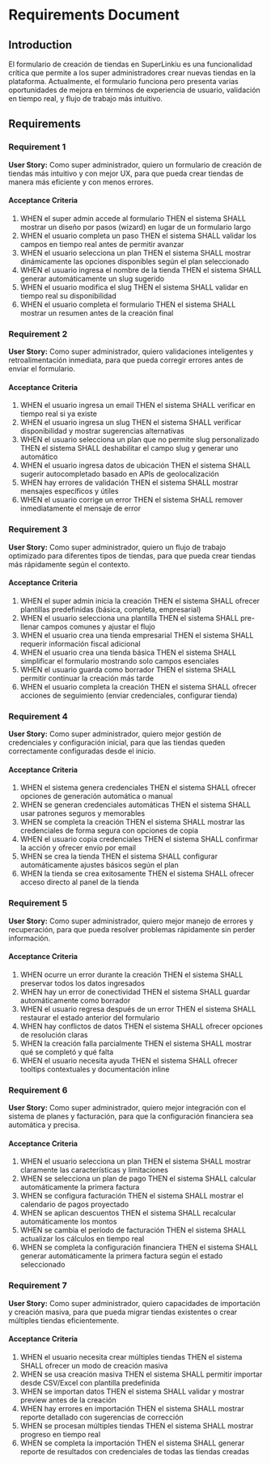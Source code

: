 # Requirements Document

## Introduction

El formulario de creación de tiendas en SuperLinkiu es una funcionalidad crítica que permite a los super administradores crear nuevas tiendas en la plataforma. Actualmente, el formulario funciona pero presenta varias oportunidades de mejora en términos de experiencia de usuario, validación en tiempo real, y flujo de trabajo más intuitivo.

## Requirements

### Requirement 1

**User Story:** Como super administrador, quiero un formulario de creación de tiendas más intuitivo y con mejor UX, para que pueda crear tiendas de manera más eficiente y con menos errores.

#### Acceptance Criteria

1. WHEN el super admin accede al formulario THEN el sistema SHALL mostrar un diseño por pasos (wizard) en lugar de un formulario largo
2. WHEN el usuario completa un paso THEN el sistema SHALL validar los campos en tiempo real antes de permitir avanzar
3. WHEN el usuario selecciona un plan THEN el sistema SHALL mostrar dinámicamente las opciones disponibles según el plan seleccionado
4. WHEN el usuario ingresa el nombre de la tienda THEN el sistema SHALL generar automáticamente un slug sugerido
5. WHEN el usuario modifica el slug THEN el sistema SHALL validar en tiempo real su disponibilidad
6. WHEN el usuario completa el formulario THEN el sistema SHALL mostrar un resumen antes de la creación final

### Requirement 2

**User Story:** Como super administrador, quiero validaciones inteligentes y retroalimentación inmediata, para que pueda corregir errores antes de enviar el formulario.

#### Acceptance Criteria

1. WHEN el usuario ingresa un email THEN el sistema SHALL verificar en tiempo real si ya existe
2. WHEN el usuario ingresa un slug THEN el sistema SHALL verificar disponibilidad y mostrar sugerencias alternativas
3. WHEN el usuario selecciona un plan que no permite slug personalizado THEN el sistema SHALL deshabilitar el campo slug y generar uno automático
4. WHEN el usuario ingresa datos de ubicación THEN el sistema SHALL sugerir autocompletado basado en APIs de geolocalización
5. WHEN hay errores de validación THEN el sistema SHALL mostrar mensajes específicos y útiles
6. WHEN el usuario corrige un error THEN el sistema SHALL remover inmediatamente el mensaje de error

### Requirement 3

**User Story:** Como super administrador, quiero un flujo de trabajo optimizado para diferentes tipos de tiendas, para que pueda crear tiendas más rápidamente según el contexto.

#### Acceptance Criteria

1. WHEN el super admin inicia la creación THEN el sistema SHALL ofrecer plantillas predefinidas (básica, completa, empresarial)
2. WHEN el usuario selecciona una plantilla THEN el sistema SHALL pre-llenar campos comunes y ajustar el flujo
3. WHEN el usuario crea una tienda empresarial THEN el sistema SHALL requerir información fiscal adicional
4. WHEN el usuario crea una tienda básica THEN el sistema SHALL simplificar el formulario mostrando solo campos esenciales
5. WHEN el usuario guarda como borrador THEN el sistema SHALL permitir continuar la creación más tarde
6. WHEN el usuario completa la creación THEN el sistema SHALL ofrecer acciones de seguimiento (enviar credenciales, configurar tienda)

### Requirement 4

**User Story:** Como super administrador, quiero mejor gestión de credenciales y configuración inicial, para que las tiendas queden correctamente configuradas desde el inicio.

#### Acceptance Criteria

1. WHEN el sistema genera credenciales THEN el sistema SHALL ofrecer opciones de generación automática o manual
2. WHEN se generan credenciales automáticas THEN el sistema SHALL usar patrones seguros y memorables
3. WHEN se completa la creación THEN el sistema SHALL mostrar las credenciales de forma segura con opciones de copia
4. WHEN el usuario copia credenciales THEN el sistema SHALL confirmar la acción y ofrecer envío por email
5. WHEN se crea la tienda THEN el sistema SHALL configurar automáticamente ajustes básicos según el plan
6. WHEN la tienda se crea exitosamente THEN el sistema SHALL ofrecer acceso directo al panel de la tienda

### Requirement 5

**User Story:** Como super administrador, quiero mejor manejo de errores y recuperación, para que pueda resolver problemas rápidamente sin perder información.

#### Acceptance Criteria

1. WHEN ocurre un error durante la creación THEN el sistema SHALL preservar todos los datos ingresados
2. WHEN hay un error de conectividad THEN el sistema SHALL guardar automáticamente como borrador
3. WHEN el usuario regresa después de un error THEN el sistema SHALL restaurar el estado anterior del formulario
4. WHEN hay conflictos de datos THEN el sistema SHALL ofrecer opciones de resolución claras
5. WHEN la creación falla parcialmente THEN el sistema SHALL mostrar qué se completó y qué falta
6. WHEN el usuario necesita ayuda THEN el sistema SHALL ofrecer tooltips contextuales y documentación inline

### Requirement 6

**User Story:** Como super administrador, quiero mejor integración con el sistema de planes y facturación, para que la configuración financiera sea automática y precisa.

#### Acceptance Criteria

1. WHEN el usuario selecciona un plan THEN el sistema SHALL mostrar claramente las características y limitaciones
2. WHEN se selecciona un plan de pago THEN el sistema SHALL calcular automáticamente la primera factura
3. WHEN se configura facturación THEN el sistema SHALL mostrar el calendario de pagos proyectado
4. WHEN se aplican descuentos THEN el sistema SHALL recalcular automáticamente los montos
5. WHEN se cambia el período de facturación THEN el sistema SHALL actualizar los cálculos en tiempo real
6. WHEN se completa la configuración financiera THEN el sistema SHALL generar automáticamente la primera factura según el estado seleccionado

### Requirement 7

**User Story:** Como super administrador, quiero capacidades de importación y creación masiva, para que pueda migrar tiendas existentes o crear múltiples tiendas eficientemente.

#### Acceptance Criteria

1. WHEN el usuario necesita crear múltiples tiendas THEN el sistema SHALL ofrecer un modo de creación masiva
2. WHEN se usa creación masiva THEN el sistema SHALL permitir importar desde CSV/Excel con plantilla predefinida
3. WHEN se importan datos THEN el sistema SHALL validar y mostrar preview antes de la creación
4. WHEN hay errores en importación THEN el sistema SHALL mostrar reporte detallado con sugerencias de corrección
5. WHEN se procesan múltiples tiendas THEN el sistema SHALL mostrar progreso en tiempo real
6. WHEN se completa la importación THEN el sistema SHALL generar reporte de resultados con credenciales de todas las tiendas creadas